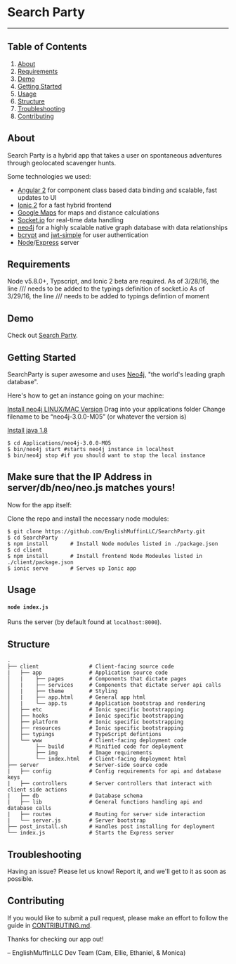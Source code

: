 # Search Party #

---


Table of Contents
-----------------

1. [About](#about)
2. [Requirements](#requirements)
3. [Demo](#demo)
4. [Getting Started](#getting-started)
5. [Usage](#usage)
6. [Structure](#structure)
7. [Troubleshooting](#troubleshooting)
8. [Contributing](#contributing)


About
--------

Search Party is a hybrid app that takes a user on spontaneous adventures through geolocated scavenger hunts.

Some technologies we used:
  * [Angular 2](https://angular.io/) for component class based data binding and scalable, fast updates to UI
  * [Ionic 2](http://ionic.io/2) for a fast hybrid frontend
  * [Google Maps](https://developers.google.com/maps/documentation/javascript/) for maps and distance calculations
  * [Socket.io](http://socket.io/) for real-time data handling
  * [neo4j](http://neo4j.com/) for a highly scalable native graph database with data relationships
  * [bcrypt](https://www.npmjs.com/package/bcrypt-nodejs) and [jwt-simple](https://www.npmjs.com/package/jwt-simple) for user authentication
  * [Node](https://nodejs.org/en/)/[Express](http://expressjs.com/en/index.html) server

Requirements
----

Node v5.8.0+, Typscript, and Ionic 2 beta are required.
As of 3/28/16, the line ///<reference path='../node/index.d.ts' /> needs to be added to the typings definition of socket.io
As of 3/29/16, the line ///<reference path="../moment-node/index.d.ts" /> needs to be added to typings defintion of moment


Demo
----

Check out [Search Party](https://search-party-dev.herokuapp.com).


Getting Started
---------------

SearchParty is super awesome and uses [Neo4j](http://neo4j.com/), "the world's leading graph database".  

Here's how to get an instance going on your machine:

[Install neo4j LINUX/MAC Version](http://neo4j.com/download/other-releases/)
Drag into your applications folder
Change filename to be “neo4j-3.0.0-M05” (or whatever the version is)

[Install java 1.8](http://www.oracle.com/technetwork/java/javase/downloads/jdk8-downloads-2133151.html)


```shell
$ cd Applications/neo4j-3.0.0-M05
$ bin/neo4j start #starts neo4j instance in localhost
$ bin/neo4j stop #if you should want to stop the local instance
```

Make sure that the IP Address in server/db/neo/neo.js matches yours!
---------------

Now for the app itself:

Clone the repo and install the necessary node modules:

```shell
$ git clone https://github.com/EnglishMuffinLLC/SearchParty.git
$ cd SearchParty
$ npm install       # Install Node modules listed in ./package.json
$ cd client
$ npm install       # Install frontend Node Modeules listed in ./client/package.json
$ ionic serve       # Serves up Ionic app
```


Usage
-----

#### `node index.js`
Runs the server (by default found at `localhost:8000`).


Structure
---------

```
.
├── client                # Client-facing source code
|   ├── app               # Application source code
│   |    ├── pages        # Components that dictate pages
│   |    ├── services     # Components that dictate server api calls
│   |    ├── theme        # Styling
│   |    ├── app.html     # General app html
│   |    └── app.ts       # Application bootstrap and rendering
│   ├── etc               # Ionic specific bootstrapping
│   ├── hooks             # Ionic specific bootstrapping
│   ├── platform          # Ionic specific bootstrapping
│   ├── resources         # Ionic specific bootstrapping
│   ├── typings           # TypeScript defintions
│   └── www               # Client-facing deployment code
│        ├── build        # Minified code for deployment
│        ├── img          # Image requirements
│        └── index.html   # Client-facing deployment html
├── server                # Server-side source code
|   ├── config            # Config requirements for api and database keys
|   ├── controllers       # Server controllers that interact with client side actions
|   ├── db                # Database schema
|   ├── lib               # General functions handling api and database calls
|   ├── routes            # Routing for server side interaction
|   └── server.js         # Server bootstrap
├── post_install.sh       # Handles post installing for deployment
└── index.js              # Starts the Express server
```



Troubleshooting
---------------

Having an issue? Please let us know! Report it, and we'll get to it as soon as possible.


Contributing
------------

If you would like to submit a pull request, please make an effort to follow the guide in [CONTRIBUTING.md](CONTRIBUTING.md).

Thanks for checking our app out!

– EnglishMuffinLLC Dev Team (Cam, Ellie, Ethaniel, & Monica)

